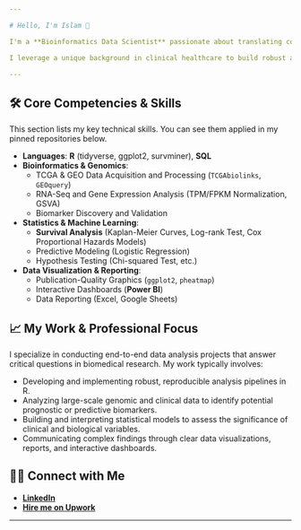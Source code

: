```yaml
---

# Hello, I'm Islam 👋

I'm a **Bioinformatics Data Scientist** passionate about translating complex biological data into clinical insights. My expertise lies at the intersection of **biostatistics, data analysis, and genomics**, with a focus on cancer research, immunotherapy, and public health.

I leverage a unique background in clinical healthcare to build robust analytical pipelines in R, uncovering biomarkers from large-scale datasets like TCGA and GEO to help advance personalized medicine.

---
```


## 🛠️ Core Competencies & Skills

This section lists my key technical skills. You can see them applied in my pinned repositories below.

-   **Languages**: **R** (tidyverse, ggplot2, survminer), **SQL**
-   **Bioinformatics & Genomics**:
    -   TCGA & GEO Data Acquisition and Processing (`TCGAbiolinks`, `GEOquery`)
    -   RNA-Seq and Gene Expression Analysis (TPM/FPKM Normalization, GSVA)
    -   Biomarker Discovery and Validation
-   **Statistics & Machine Learning**:
    -   **Survival Analysis** (Kaplan-Meier Curves, Log-rank Test, Cox Proportional Hazards Models)
    -   Predictive Modeling (Logistic Regression)
    -   Hypothesis Testing (Chi-squared Test, etc.)
-   **Data Visualization & Reporting**:
    -   Publication-Quality Graphics (`ggplot2`, `pheatmap`)
    -   Interactive Dashboards (**Power BI**)
    -   Data Reporting (Excel, Google Sheets)

## 📈 My Work & Professional Focus

I specialize in conducting end-to-end data analysis projects that answer critical questions in biomedical research. My work typically involves:

-   Developing and implementing robust, reproducible analysis pipelines in R.
-   Analyzing large-scale genomic and clinical data to identify potential prognostic or predictive biomarkers.
-   Building and interpreting statistical models to assess the significance of clinical and biological variables.
-   Communicating complex findings through clear data visualizations, reports, and interactive dashboards.

## 👋🏻 Connect with Me

-   [**LinkedIn**](https://www.linkedin.com/in/islam-asal/)  
-   [**Hire me on Upwork**](https://www.upwork.com/freelancers/~013d6a166b16c6a7b4?mp_source=share)

---
